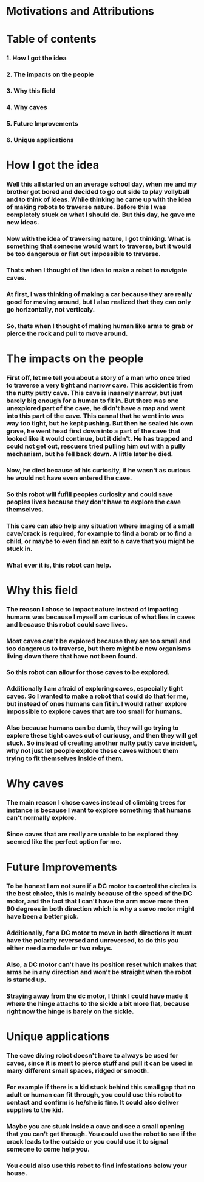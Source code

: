# Motivations and Attributions

# Table of contents
### 1. How I got the idea
### 2. The impacts on the people
### 3. Why this field
### 4. Why caves
### 5. Future Improvements
### 6. Unique applications

# How I got the idea
### Well this all started on an average school day, when me and my brother got bored and decided to go out side to play vollyball and to think of ideas. While thinking he came up with the idea of making robots to traverse nature. Before this I was completely stuck on what I should do. But this day, he gave me new ideas. 
### Now with the idea of traversing nature, I got thinking. What is something that someone would want to traverse, but it would be too dangerous or flat out impossible to traverse. 
### Thats when I thought of the idea to make a robot to navigate caves. 
### At first, I was thinking of making a car because they are really good for moving around, but I also realized that they can only go horizontally, not verticaly.
### So, thats when I thought of making human like arms to grab or pierce the rock and pull to move around.

# The impacts on the people
### First off, let me tell you about a story of a man who once tried to traverse a very tight and narrow cave. This accident is from the nutty putty cave. This cave is insanely narrow, but just barely big enough for a human to fit in. But there was one unexplored part of the cave, he didn't have a map and went into this part of the cave. This cannal that he went into was way too tight, but he kept pushing. But then he sealed his own grave, he went head first down into a part of the cave that looked like it would continue, but it didn't. He has trapped and could not get out, rescuers tried pulling him out with a pully mechanism, but he fell back down. A little later he died.
### Now, he died because of his curiosity, if he wasn't as curious he would not have even entered the cave.
### So this robot will fufill peoples curiosity and could save peoples lives because they don't have to explore the cave themselves.
### This cave can also help any situation where imaging of a small cave/crack is required, for example to find a bomb or to find a child, or maybe to even find an exit to a cave that you might be stuck in.
### What ever it is, this robot can help.

# Why this field
### The reason I chose to impact nature instead of impacting humans was because I myself am curious of what lies in caves and because this robot could save lives.
### Most caves can't be explored because they are too small and too dangerous to traverse, but there might be new organisms living down there that have not been found.
### So this robot can allow for those caves to be explored.
### Additionally I am afraid of exploring caves, especially tight caves. So I wanted to make a robot that could do that for me, but instead of ones humans can fit in. I would rather explore impossible to explore caves that are too small for humans.
### Also because humans can be dumb, they will go trying to explore these tight caves out of curiousy, and then they will get stuck. So instead of creating another nutty putty cave incident, why not just let people explore these caves without them trying to fit themselves inside of them.

# Why caves
### The main reason I chose caves instead of climbing trees for instance is because I want to explore something that humans can't normally explore.
### Since caves that are really are unable to be explored they seemed like the perfect option for me.

# Future Improvements 
### To be honest I am not sure if a DC motor to control the circles is the best choice, this is mainly because of the speed of the DC motor, and the fact that I can't have the arm move more then 90 degrees in both direction which is why a servo motor might have been a better pick.
### Additionally, for a DC motor to move in both directions it must have the polarity reversed and unreversed, to do this you either need a module or two relays.
### Also, a DC motor can't have its position reset which makes that arms be in any direction and won't be straight when the robot is started up.
### Straying away from the dc motor, I think I could have made it where the hinge attachs to the sickle a bit more flat, because right now the hinge is barely on the sickle.

# Unique applications
### The cave diving robot doesn't have to always be used for caves, since it is ment to pierce stuff and pull it can be used in many different small spaces, ridged or smooth.
### For example if there is a kid stuck behind this small gap that no adult or human can fit through, you could use this robot to contact and confirm is he/she is fine. It could also deliver supplies to the kid.
### Maybe you are stuck inside a cave and see a small opening that you can't get through. You could use the robot to see if the crack leads to the outside or you could use it to signal someone to come help you.
### You could also use this robot to find infestations below your house.
